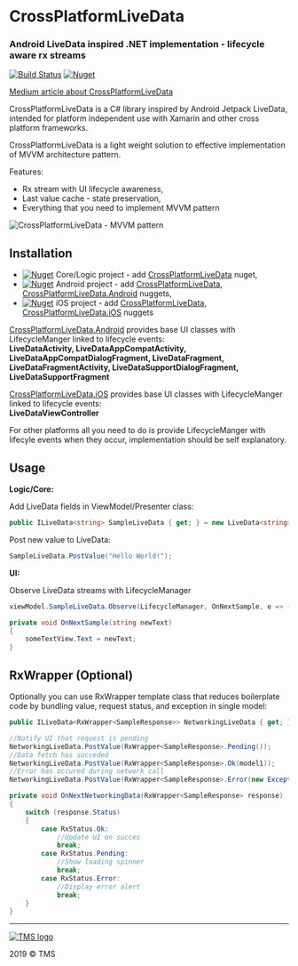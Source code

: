 # CrossPlatformLiveData
### Android LiveData inspired .NET implementation - lifecycle aware rx streams

[![Build Status](https://travis-ci.com/jakdor/CrossPlatformLiveData.svg?branch=master)](https://travis-ci.com/jakdor/CrossPlatformLiveData)
[![Nuget](https://img.shields.io/nuget/v/CrossPlatformLiveData)](https://www.nuget.org/packages/CrossPlatformLiveData/)

[Medium article about CrossPlatformLiveData](https://medium.com/@jakdor00/crossplatformlivedata-xamarin-lightweight-mvvm-library-280ab2857bec)

CrossPlatformLiveData is a C# library inspired by Android Jetpack LiveData, intended for platform independent use with Xamarin and other cross platform frameworks.

CrossPlatformLiveData is a light weight solution to effective implementation of MVVM architecture pattern.

Features:
* Rx stream with UI lifecycle awareness,
* Last value cache - state preservation,
* Everything that you need to implement MVVM pattern

![CrossPlatformLiveData - MVVM pattern](https://i.imgur.com/JxfRZdM.png)

Installation
------

- [![Nuget](https://img.shields.io/nuget/v/CrossPlatformLiveData)](https://www.nuget.org/packages/CrossPlatformLiveData/) Core/Logic project - add [CrossPlatformLiveData](https://www.nuget.org/packages/CrossPlatformLiveData/) nuget,
- [![Nuget](https://img.shields.io/nuget/v/CrossPlatformLiveData.Android)](https://www.nuget.org/packages/CrossPlatformLiveData.Android/) Android project - add [CrossPlatformLiveData](https://www.nuget.org/packages/CrossPlatformLiveData/), [CrossPlatformLiveData.Android](https://www.nuget.org/packages/CrossPlatformLiveData.Android/) nuggets,
- [![Nuget](https://img.shields.io/nuget/v/CrossPlatformLiveData.iOS)](https://www.nuget.org/packages/CrossPlatformLiveData.iOS/) iOS project - add [CrossPlatformLiveData](https://www.nuget.org/packages/CrossPlatformLiveData/), [CrossPlatformLiveData.iOS](https://www.nuget.org/packages/CrossPlatformLiveData.iOS/) nuggets

[CrossPlatformLiveData.Android](https://www.nuget.org/packages/CrossPlatformLiveData.Android/) provides base UI classes with LifecycleManger linked to lifecycle events:\
**LiveDataActivity, LiveDataAppCompatActivity, LiveDataAppCompatDialogFragment, LiveDataFragment, LiveDataFragmentActivity, LiveDataSupportDialogFragment, LiveDataSupportFragment**

[CrossPlatformLiveData.iOS](https://www.nuget.org/packages/CrossPlatformLiveData.iOS/) provides base UI classes with LifecycleManger linked to lifecycle events:\
**LiveDataViewController**

For other platforms all you need to do is provide LifecycleManger with lifecyle events when they occur, implementation should be self explanatory.

Usage
------

**Logic/Core:**

Add LiveData fields in ViewModel/Presenter class:
```cs
public ILiveData<string> SampleLiveData { get; } = new LiveData<string>();
```

Post new value to LiveData:
```cs
SampleLiveData.PostValue("Hello World!");
```

**UI:**

Observe LiveData streams with LifecycleManager
```cs
viewModel.SampleLiveData.Observe(LifecycleManager, OnNextSample, e => {//handle error here}));
```

```cs
private void OnNextSample(string newText)
{
	someTextView.Text = newText;
}
```

RxWrapper (Optional)
------

Optionally you can use RxWrapper template class that reduces boilerplate code by bundling value, request status, and exception in single model:

```cs
public ILiveData<RxWrapper<SampleResponse>> NetworkingLiveData { get; } = new LiveData<RxWrapper<SampleResponse>>();
```

```cs
//Notify UI that request is pending
NetworkingLiveData.PostValue(RxWrapper<SampleResponse>.Pending());
//Data fetch has succeded
NetworkingLiveData.PostValue(RxWrapper<SampleResponse>.Ok(model1));
//Error has occured during network call
NetworkingLiveData.PostValue(RxWrapper<SampleResponse>.Error(new Exception("No network")));
```

```cs
private void OnNextNetworkingData(RxWrapper<SampleResponse> response)
{
	switch (response.Status)
	{
		case RxStatus.Ok:
			//Update UI on succes
			break;
		case RxStatus.Pending:
			//Show loading spinner
			break;
		case RxStatus.Error:
			//Display error alert
			break;
	}
}
```

------

[![TMS logo](https://i.imgur.com/6o5OQqZ.png)](http://tmssoft.pl/)

2019 © TMS
